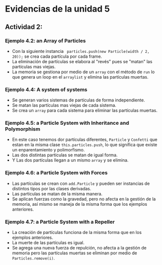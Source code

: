 # Evidencias de la unidad 5


## Actividad 2:

### Ejemplo 4.2:  an Array of Particles

- Con la siguiente instancia `` particles.push(new Particle(width / 2, 20));`` se crea cada partícula por cada frame.
- La eliminación de partículas se elabora al "revés" pues se "matan" las partículas mas viejas.
- La memoria se gestiona por medio de un ``array`` con el método de ``run`` lo que genera un loop en el ``arraylist`` y elimina las partículas muertas.

### Ejemplo 4.4: A system of systems

- Se generan varios sistemas de partículas de forma independiente.
- Se matan las partículas mas viejas de cada sistema.
- Se crea un ``array`` para cada sistema para eliminar las partículas muertas.

### Ejemplo 4.5: a Particle System with Inheritance and Polymorphism

- En este caso tenemos dor partículas diferentes, ``Particle`` y ``Confetti`` que estan en la misma clase ``this.particles.push``, lo que significa que existe un enparentamiento y polimorfismo.
- Las dos distintas partículas se matan de igual forma.
- Y Las dos partículas llegan a un mismo ``array`` y se elimina.

### Ejemplo 4.6:  a Particle System with Forces

- Las partículas se crean con ``add.Particle`` y pueden ser instancias de distintos tipos por las clases derivadas.
- Las particulas se matan de la misma manera.
- Se aplican fuerzas como la gravedad, pero no afecta en la gestión de la memoria, así mismo se maneja de la misma forma que los ejemplos anteriores.

### Ejemplo 4.7: a Particle System with a Repeller

- La creación de partículas funciona de la misma forma que en los ejemplos anteriores.
- La muerte de las partículas es igual.
- Se agrega una nueva fuerza de repulción, no afecta a la gestión de memoria pero las partículas muertas se eliminan por medio de ``Particles.remove(i)``.



